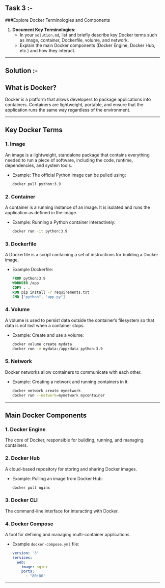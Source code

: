 ## Task 3 :- 
###Explore Docker Terminologies and Components
1. **Document Key Terminologies:**  
   - In your `solution.md`, list and briefly describe key Docker terms such as image, container, Dockerfile, volume, and network.
   - Explain the main Docker components (Docker Engine, Docker Hub, etc.) and how they interact.

---
## Solution :-
## What is Docker?
Docker is a platform that allows developers to package applications into containers. Containers are lightweight, portable, and ensure that the application runs the same way regardless of the environment.

---

## Key Docker Terms

### 1. **Image**
An image is a lightweight, standalone package that contains everything needed to run a piece of software, including the code, runtime, dependencies, and system tools.
- Example: The official Python image can be pulled using:
  ```sh
  docker pull python:3.9
  ```

### 2. **Container**
A container is a running instance of an image. It is isolated and runs the application as defined in the image.
- Example: Running a Python container interactively:
  ```sh
  docker run -it python:3.9
  ```

### 3. **Dockerfile**
A Dockerfile is a script containing a set of instructions for building a Docker image.
- Example Dockerfile:
  ```Dockerfile
  FROM python:3.9
  WORKDIR /app
  COPY . .
  RUN pip install -r requirements.txt
  CMD ["python", "app.py"]
  ```

### 4. **Volume**
A volume is used to persist data outside the container’s filesystem so that data is not lost when a container stops.
- Example: Create and use a volume:
  ```sh
  docker volume create mydata
  docker run -v mydata:/app/data python:3.9
  ```

### 5. **Network**
Docker networks allow containers to communicate with each other.
- Example: Creating a network and running containers in it:
  ```sh
  docker network create mynetwork
  docker run --network=mynetwork mycontainer
  ```

---

## Main Docker Components

### 1. **Docker Engine**
The core of Docker, responsible for building, running, and managing containers.

### 2. **Docker Hub**
A cloud-based repository for storing and sharing Docker images.
- Example: Pulling an image from Docker Hub:
  ```sh
  docker pull nginx
  ```

### 3. **Docker CLI**
The command-line interface for interacting with Docker.

### 4. **Docker Compose**
A tool for defining and managing multi-container applications.
- Example `docker-compose.yml` file:
  ```yaml
  version: '3'
  services:
    web:
      image: nginx
      ports:
        - "80:80"
  ```

---
